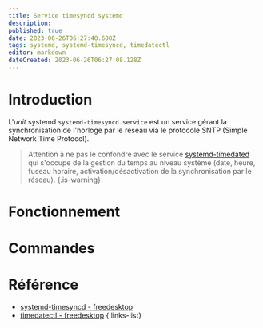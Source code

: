 ```yaml
---
title: Service timesyncd systemd
description: 
published: true
date: 2023-06-26T06:27:48.608Z
tags: systemd, systemd-timesyncd, timedatectl
editor: markdown
dateCreated: 2023-06-26T06:27:08.128Z
---
```


# Introduction
L'*unit* systemd `systemd-timesyncd.service` est un service gérant la synchronisation de l'horloge par le réseau via le protocole SNTP (Simple Network Time Protocol).

> Attention à ne pas le confondre avec le service [systemd-timedated](/systemd/timedated) qui s'occupe de la gestion du temps au niveau système (date, heure, fuseau horaire, activation/désactivation de la synchronisation par le réseau).
{.is-warning}

# Fonctionnement


# Commandes


# Référence
- [systemd-timesyncd - freedesktop](https://www.freedesktop.org/software/systemd/man/systemd-timesyncd.service.html)
- [timedatectl - freedesktop](https://www.freedesktop.org/software/systemd/man/timedatectl.html)
{.links-list}